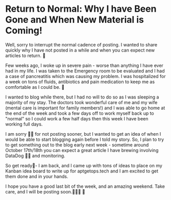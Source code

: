 # Return to Normal: Why I have Been Gone and When New Material is Coming!

Well, sorry to interrupt the normal cadence of posting. I wanted to share quickly why I have not posted in a while and when you can expect new articles to return. 📰

Few weeks ago, I woke up in severe pain - worse than anything I have ever had in my life. I was taken to the Emergency room to be evaluated and I had a case of pancreatitis which was causing my problem. I was hospitalized for a week on tons of fluids, antibiotics and pain medication to keep me as comfortable as I could be. 🤕

I wanted to blog while there, but I had no will to do so as I was sleeping a majority of my stay. The doctors took wonderful care of me and my wife (mental care is important for family members!) and I was able to go home at the end of the week and took a few days off to work myself back up to "normal" so I could work a few half days then this week I have been working full days. 

I am sorry 🙏🏻 for not posting sooner, but I wanted to get an idea of when I would be able to start blogging again before I told my story. So, I plan to try to get something out to the blog early next week - sometime around October 17th/18th you can expect a great article I have brewing involving DataDog 🐕‍🦺 and monitoring. 

So get ready🚦- I am back, and I came up with tons of ideas to place on my Kanban idea board to write up for aptgetops.tech and I am excited to get them done and in your hands. 

I hope you have a good last bit of the week, and an amazing weekend. Take care, and I will be posting soon.👨🏻‍💻 💖